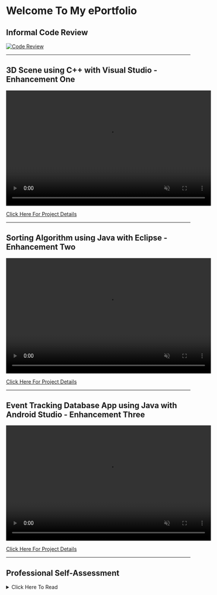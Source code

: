 # Welcome To My ePortfolio

## Informal Code Review
[![Code Review](https://img.youtube.com/vi/yvcHImLN97k/maxresdefault.jpg)](https://www.youtube.com/watch?v=yvcHImLN97k)


***
## 3D Scene using C++ with Visual Studio - Enhancement One

<video width="560" height="315" controls loop="" muted = "" autoplay="">
  <source src="https://github.com/melcian404/melcian404.github.io/raw/refs/heads/main/docs/assets/3Dvid.mp4">
</video>



[Click Here For Project Details](https://github.com/melcian404/CPP-3D-Scene)

***

## Sorting Algorithm using Java with Eclipse - Enhancement Two

<video width="560" height="315" controls loop="" muted = "" autoplay="">
  <source src="https://github.com/melcian404/melcian404.github.io/raw/refs/heads/main/docs/assets/Algorithm.mp4">
</video>



[Click Here For Project Details](https://github.com/melcian404/Java-Sorting-Algorithm)


***
## Event Tracking Database App using Java with Android Studio - Enhancement Three

<video width="560" height="315" controls loop="" muted = "" autoplay="">
  <source src="https://github.com/melcian404/melcian404.github.io/raw/refs/heads/main/docs/assets/SignUpDatabase.mp4">
</video>

[Click Here For Project Details](https://github.com/melcian404/Java-Event-Track)

***
## Professional Self-Assessment
<details>
  <summary>Click Here To Read</summary>
  
My name is Melissa Cianfarano. I’m a student for a Bachelor of Science in Computer Science at Southern New Hampshire University (SNHU), and I'm pending graduation in May 2025.

  
When I started this degree, I barely knew how to turn on a computer. The first class I took was an introduction to Python, where we were tasked with creating a text-based game consisting of multiple rooms, collecting objects and storing them in an array, and avoiding a room that leads to sudden death. That class was extremely overwhelming, and I struggled every second of it. Sometimes I wondered if I had made a bad choice and needed to rethink this career plan. However, words cannot describe the euphoric feeling one gets when one finally gets the project running correctly. Suddenly, every struggle you’ve endured has been worth it. I find this degree extremely challenging and so rewarding.

While at SNHU, I’ve become extremely familiar with object-oriented programming concepts, including structure, simplicity, scalability, and portability in code. I understand data structures, algorithms, databases, and security procedures. A constant school standard was coding best practices and following official documentation to adhere to those standards. I’ve gained a deep understanding of programming concepts and fundamentals, including layouts of classes, functions, attributes, variables, looping, algorithms, etc. Understanding fundamental programming concepts will allow me to work with and learn any programming language. I also solidly understood the design of the user interface and user experience (UI/UX). I’ve become well-versed in a scrum agile approach and dealing with stakeholders. 

While working on enhancements to my prior school projects for my Capstone class, I was floored by how far I have come. For instance, the 3D scene. I was extremely proud of the original project, but after reviewing it, I was floored by how much I still wanted to change in the preexisting code. There were errors, unnecessary code, and excessive pieces that took away from the overall organization and readability. The improved code order and comments make the project team-friendly for others to use and work with.  In hindsight, it's neat to be able to look at prior projects and appreciate them for the hard work they were. But it’s even neater to look at those projects and continue to find ways to improve. 

These artifacts were chosen for my portfolio to showcase important skills every software developer should know. I can work with multiple languages and IDEs while creating easy-to-understand code with OOP concepts. I can find and fix errors while debugging a program. I can work with arrays, algorithms, GPUs, databases, UI/UX design implementations, and full-stack development. Getting a bachelor’s degree has given me a well-rounded foundational start, but there is still so much more to explore and dig deeper. 

After I obtain my degree, I’ll push my skills to the limit and create projects that reflect my standards and creativity.  I have many aspirations, certificates, and projects I wish to complete. I want to revisit the text-based Python game idea and create a new one, more of an interactive story. I’d also like to port that into a couple of different languages. There are some Android Studio apps I would like to make. I want to create a new 3D scene to have a realistic castle. As for certificates, I’ll be following the AWS software developer path and the AWS AI path. I also want to complete the Oracle Java certifications, the certified scrum developer certification, a CompTIA, CAPM, and I’m sure the list of goals will continue. After personal development, I’ll revisit obtaining a master’s degree. 

</details>
